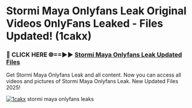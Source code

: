 # Stormi Maya Onlyfans Leak Original Videos 0nlyFans Leaked - Files Updated! (1cakx)

<h3>🔴 CLICK HERE 🌐==►► <a href="https://tinyurl.com/2wckxsce" rel="nofollow">Stormi Maya Onlyfans Leak Updated Files</a></h3>

Get Stormi Maya Onlyfans Leak and all content. Now you can access all videos and pictures of Stormi Maya Onlyfans Leak. New Updated Files 2025!

[![1cakx](https://i.imgur.com/AFduVYN.gif)](https://tinyurl.com/2wckxsce)
stormi maya onlyfans leaks